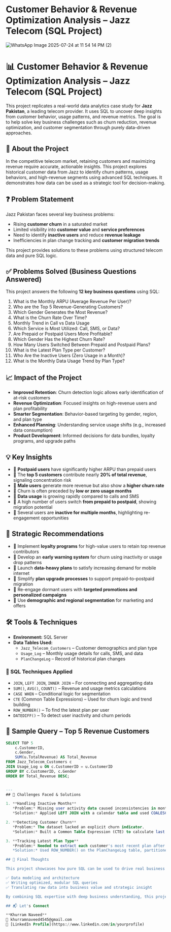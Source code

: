 # Customer Behavior & Revenue Optimization Analysis – Jazz Telecom (SQL Project)

![WhatsApp Image 2025-07-24 at 11 54 14 PM (2)](https://github.com/user-attachments/assets/82507cf8-8baf-41c9-bfe9-99613592f1d6)

# 📊 Customer Behavior & Revenue Optimization Analysis – Jazz Telecom (SQL Project)

This project replicates a real-world data analytics case study for **Jazz Pakistan**, a leading telecom provider. It uses SQL to uncover deep insights from customer behavior, usage patterns, and revenue metrics. The goal is to help solve key business challenges such as churn reduction, revenue optimization, and customer segmentation through purely data-driven approaches.

## 🧠 About the Project

In the competitive telecom market, retaining customers and maximizing revenue require accurate, actionable insights. This project explores historical customer data from Jazz to identify churn patterns, usage behaviors, and high-revenue segments using advanced SQL techniques. It demonstrates how data can be used as a strategic tool for decision-making.

## ❓ Problem Statement

Jazz Pakistan faces several key business problems:
- Rising **customer churn** in a saturated market
- Limited visibility into **customer value** and **service preferences**
- Need to identify **inactive users** and reduce **revenue leakage**
- Inefficiencies in plan change tracking and **customer migration trends**

This project provides solutions to these problems using structured telecom data and pure SQL logic.

## ✅ Problems Solved (Business Questions Answered)

This project answers the following **12 key business questions** using SQL:

1. What is the Monthly ARPU (Average Revenue Per User)?
2. Who are the Top 5 Revenue-Generating Customers?
3. Which Gender Generates the Most Revenue?
4. What is the Churn Rate Over Time?
5. Monthly Trend in Call vs Data Usage
6. Which Service is Most Utilized: Call, SMS, or Data?
7. Are Prepaid or Postpaid Users More Profitable?
8. Which Gender Has the Highest Churn Rate?
9. How Many Users Switched Between Prepaid and Postpaid Plans?
10. What is the Latest Plan Type per Customer?
11. Who Are the Inactive Users (Zero Usage in a Month)?
12. What is the Monthly Data Usage Trend by Plan Type?

## 📈 Impact of the Project

- **Improved Retention**: Churn detection logic allows early identification of at-risk customers
- **Revenue Optimization**: Focused insights on high-revenue users and plan profitability
- **Smarter Segmentation**: Behavior-based targeting by gender, region, and plan type
- **Enhanced Planning**: Understanding service usage shifts (e.g., increased data consumption)
- **Product Development**: Informed decisions for data bundles, loyalty programs, and upgrade paths

## 💡 Key Insights

- 📌 **Postpaid users** have significantly higher ARPU than prepaid users
- 📌 The **top 5 customers** contribute nearly **20% of total revenue**, signaling concentration risk
- 📌 **Male users** generate more revenue but also show a **higher churn rate**
- 📌 Churn is often preceded by **low or zero usage months**
- 📌 **Data usage** is growing rapidly compared to calls and SMS
- 📌 A high number of users switch **from prepaid to postpaid**, showing migration potential
- 📌 Several users are **inactive for multiple months**, highlighting re-engagement opportunities

## 🧾 Strategic Recommendations

- 🎯 Implement **loyalty programs** for high-value users to retain top revenue contributors
- 🎯 Develop an **early warning system** for churn using inactivity or usage drop patterns
- 🎯 Launch **data-heavy plans** to satisfy increasing demand for mobile internet
- 🎯 Simplify **plan upgrade processes** to support prepaid-to-postpaid migration
- 🎯 Re-engage dormant users with **targeted promotions and personalized campaigns**
- 🎯 Use **demographic and regional segmentation** for marketing and offers

## 🛠️ Tools & Techniques

- **Environment:** SQL Server
- **Data Tables Used:**
  - `Jazz_Telecom_Customers` – Customer demographics and plan type
  - `Usage_Log` – Monthly usage details for calls, SMS, and data
  - `PlanChangeLog` – Record of historical plan changes

### 🧮 SQL Techniques Applied

- `JOIN`, `LEFT JOIN`, `INNER JOIN` – For connecting and aggregating data
- `SUM()`, `AVG()`, `COUNT()` – Revenue and usage metrics calculations
- `CASE WHEN` – Conditional logic for segmentation
- `CTE` (Common Table Expressions) – Used for churn logic and trend building
- `ROW_NUMBER()` – To find the latest plan per user
- `DATEDIFF()` – To detect user inactivity and churn periods

## 📌 Sample Query – Top 5 Revenue Customers

```sql
SELECT TOP 5 
    c.CustomerID, 
    c.Gender,
    SUM(u.TotalRevenue) AS Total_Revenue
FROM Jazz_Telecom_Customers c
JOIN Usage_Log u ON c.CustomerID = u.CustomerID
GROUP BY c.CustomerID, c.Gender
ORDER BY Total_Revenue DESC;


--- 
## 🚧 Challenges Faced & Solutions

1. **Handling Inactive Months**  
   *Problem:* Missing user activity data caused inconsistencies in monthly trend analysis.  
   *Solution:* Applied LEFT JOIN with a calendar table and used COALESCE() to ensure complete month-by-month data continuity.

2. **Detecting Customer Churn**  
   *Problem:* The dataset lacked an explicit churn indicator.  
   *Solution:* Built a Common Table Expression (CTE) to calculate last usage per customer and used DATEDIFF() to identify users inactive for 30+ days.

3. **Tracking Latest Plan Type**  
   *Problem:* Needed to extract each customer's most recent plan after multiple plan changes.  
   *Solution:* Used ROW_NUMBER() on the PlanChangeLog table, partitioned by CustomerID and ordered by ChangeDate DESC, to isolate the latest plan per user.

## 🧠 Final Thoughts

This project showcases how pure SQL can be used to drive real business impact—without the need for dashboards or external tools. It reflects strong skills in:

✅ Data modeling and architecture  
✅ Writing optimized, modular SQL queries  
✅ Translating raw data into business value and strategic insight  

By combining SQL expertise with deep business understanding, this project demonstrates the powerful role of data analytics in the telecom sector.

## 📬 Let's Connect

**Khurram Naveed**  
📧 khurramnaveed4545@gmail.com  
🔗 [LinkedIn Profile](https://www.linkedin.com/in/yourprofile)
